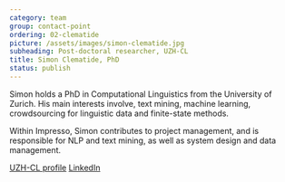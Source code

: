 ```yaml
---
category: team
group: contact-point
ordering: 02-clematide
picture: /assets/images/simon-clematide.jpg
subheading: Post-doctoral researcher, UZH-CL
title: Simon Clematide, PhD
status: publish
---
```


Simon holds a PhD in Computational Linguistics from the University of Zurich. His main interests involve, text mining, machine learning, crowdsourcing for linguistic data and finite-state methods.

Within Impresso, Simon contributes to project management, and is responsible for NLP and text mining, as well as system design and data management.

[UZH-CL profile](http://www.cl.uzh.ch/de/people/team/compling/siclemat.html) [LinkedIn](https://www.linkedin.com/in/simon-clematide-80122360/)

